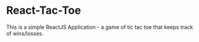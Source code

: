 # React-Tac-Toe

This is a simple ReactJS Application - a game of tic tac toe that keeps track of wins/losses.

